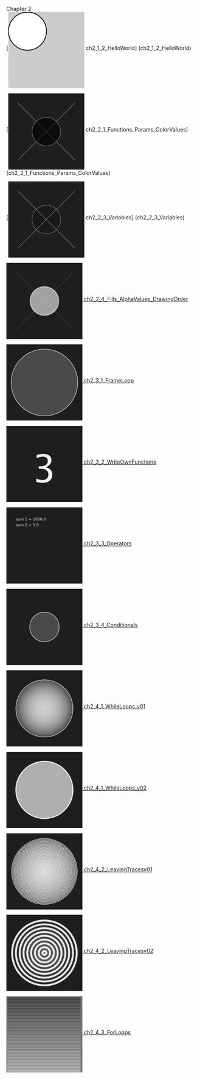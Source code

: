 Chapter 2
</br>
[<img src="ch2_1_2_HelloWorld/export/ch2_1_2_HelloWorld.png" width="200px" align="middle"/> ch2_1_2_HelloWorld] (ch2_1_2_HelloWorld)

[<img src="ch2_2_1_Functions_Params_ColorValues/export/ch2_2_1_Functions_Params_ColorValues.png" width="200px" align="middle" /> ch2_2_1_Functions_Params_ColorValues] (ch2_2_1_Functions_Params_ColorValues)

[<img src="ch2_2_3_Variables/export/ch2_2_3_Variables.png" width="200px" align="middle"/> ch2_2_3_Variables] (ch2_2_3_Variables)

[<img src="ch2_2_4_Fills_AlphaValues_DrawingOrder/export/ch2_2_4_Fills_AlphaValues_DrawingOrder.png" width="200px" align="middle" /> ch2_2_4_Fills_AlphaValues_DrawingOrder](ch2_2_4_Fills_AlphaValues_DrawingOrder)

[<img src="ch2_3_1_FrameLoop/export/ch2_3_1_FrameLoop.png" width="200px" align="middle"/> ch2_3_1_FrameLoop](ch2_3_1_FrameLoop)

[<img src="ch2_3_2_WriteOwnFunctions/export/ch2_3_2_WriteOwnFunctions.png" width="200px" align="middle" /> ch2_3_2_WriteOwnFunctions](ch2_3_2_WriteOwnFunctions)

[<img src="ch2_3_3_Operators/export/ch2_3_3_Operators.png" width="200px" align="middle" /> ch2_3_3_Operators](ch2_3_3_Operators)

[<img src="ch2_3_4_Conditionals/export/ch2_3_4_Conditionals.png" width="200px" align="middle" /> ch2_3_4_Conditionals](ch2_3_4_Conditionals)

[<img src="ch2_4_1_WhileLoops_v01/export/ch2_4_1_WhileLoops_v01.png" width="200px" align="middle" /> ch2_4_1_WhileLoops_v01](ch2_4_1_WhileLoops_v01/)

[<img src="ch2_4_1_WhileLoops_v02/export/ch2_4_1_WhileLoops_v02.png" width="200px" align="middle" /> ch2_4_1_WhileLoops_v02](ch2_4_1_WhileLoops_v02)

[<img src="ch2_4_2_LeavingTracesv01/export/ch2_4_2_LeavingTracesv01.png" width="200px" align="middle" /> ch2_4_2_LeavingTracesv01](ch2_4_2_LeavingTracesv01)

[<img src="ch2_4_2_LeavingTracesv02/export/ch2_4_2_LeavingTracesv02.png" width="200px" align="middle"/> ch2_4_2_LeavingTracesv02](ch2_4_2_LeavingTracesv02)

[<img src="ch2_4_3_ForLoops/export/ch2_4_3_ForLoops.png" width="200px" align="middle"/> ch2_4_3_ForLoops](ch2_4_3_ForLoops)
